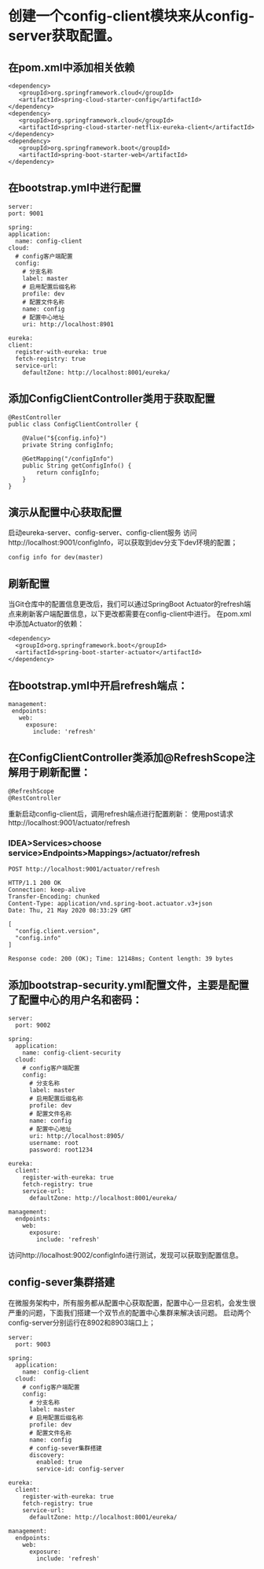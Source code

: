# 创建一个config-client模块来从config-server获取配置。
## 在pom.xml中添加相关依赖
```
<dependency>
   <groupId>org.springframework.cloud</groupId>
   <artifactId>spring-cloud-starter-config</artifactId>
</dependency>
<dependency>
   <groupId>org.springframework.cloud</groupId>
   <artifactId>spring-cloud-starter-netflix-eureka-client</artifactId>
</dependency>
<dependency>
   <groupId>org.springframework.boot</groupId>
   <artifactId>spring-boot-starter-web</artifactId>
</dependency>
```

## 在bootstrap.yml中进行配置
```
server:
port: 9001

spring:
application:
  name: config-client
cloud:
  # config客户端配置
  config:
    # 分支名称
    label: master
    # 启用配置后缀名称
    profile: dev
    # 配置文件名称
    name: config
    # 配置中心地址
    uri: http://localhost:8901

eureka:
client:
  register-with-eureka: true
  fetch-registry: true
  service-url:
    defaultZone: http://localhost:8001/eureka/
``` 

## 添加ConfigClientController类用于获取配置
```
@RestController
public class ConfigClientController {

    @Value("${config.info}")
    private String configInfo;

    @GetMapping("/configInfo")
    public String getConfigInfo() {
        return configInfo;
    }
}
```

## 演示从配置中心获取配置
启动eureka-server、config-server、config-client服务
访问http://localhost:9001/configInfo，可以获取到dev分支下dev环境的配置；
```
config info for dev(master)
```

## 刷新配置
当Git仓库中的配置信息更改后，我们可以通过SpringBoot Actuator的refresh端点来刷新客户端配置信息，以下更改都需要在config-client中进行。 
在pom.xml中添加Actuator的依赖：
```   
<dependency>
  <groupId>org.springframework.boot</groupId>
  <artifactId>spring-boot-starter-actuator</artifactId>
</dependency>
```

## 在bootstrap.yml中开启refresh端点：
```   
management:
 endpoints:
   web:
     exposure:
       include: 'refresh'
```

## 在ConfigClientController类添加@RefreshScope注解用于刷新配置：
```
@RefreshScope
@RestController
```
重新启动config-client后，调用refresh端点进行配置刷新：
使用post请求http://localhost:9001/actuator/refresh

### IDEA>Services>choose service>Endpoints>Mappings>/actuator/refresh
```
POST http://localhost:9001/actuator/refresh

HTTP/1.1 200 OK
Connection: keep-alive
Transfer-Encoding: chunked
Content-Type: application/vnd.spring-boot.actuator.v3+json
Date: Thu, 21 May 2020 08:33:29 GMT

[
  "config.client.version",
  "config.info"
]

Response code: 200 (OK); Time: 12148ms; Content length: 39 bytes
```


## 添加bootstrap-security.yml配置文件，主要是配置了配置中心的用户名和密码：
```
server:
  port: 9002

spring:
  application:
    name: config-client-security
  cloud:
    # config客户端配置
    config:
      # 分支名称
      label: master
      # 启用配置后缀名称
      profile: dev
      # 配置文件名称
      name: config
      # 配置中心地址
      uri: http://localhost:8905/
      username: root
      password: root1234

eureka:
  client:
    register-with-eureka: true
    fetch-registry: true
    service-url:
      defaultZone: http://localhost:8001/eureka/

management:
  endpoints:
    web:
      exposure:
        include: 'refresh'

```
访问http://localhost:9002/configInfo进行测试，发现可以获取到配置信息。



## config-sever集群搭建
在微服务架构中，所有服务都从配置中心获取配置，配置中心一旦宕机，会发生很严重的问题，下面我们搭建一个双节点的配置中心集群来解决该问题。
启动两个config-server分别运行在8902和8903端口上；
```
server:
  port: 9003

spring:
  application:
    name: config-client
  cloud:
    # config客户端配置
    config:
      # 分支名称
      label: master
      # 启用配置后缀名称
      profile: dev
      # 配置文件名称
      name: config
      # config-sever集群搭建
      discovery:
        enabled: true
        service-id: config-server

eureka:
  client:
    register-with-eureka: true
    fetch-registry: true
    service-url:
      defaultZone: http://localhost:8001/eureka/

management:
  endpoints:
    web:
      exposure:
        include: 'refresh'
```